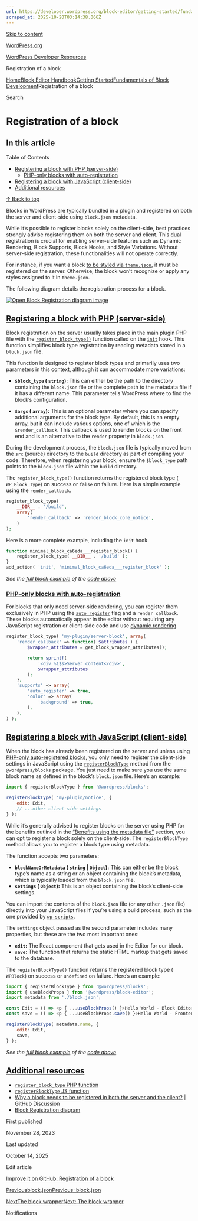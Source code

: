 ```yaml
---
url: https://developer.wordpress.org/block-editor/getting-started/fundamentals/registration-of-a-block
scraped_at: 2025-10-20T03:14:38.066Z
---
```


[Skip to content](https://developer.wordpress.org/block-editor/getting-started/fundamentals/registration-of-a-block/#wp--skip-link--target)

[WordPress.org](https://wordpress.org/)

[WordPress Developer Resources](https://developer.wordpress.org/)

Registration of a block


[Home](https://developer.wordpress.org/)[Block Editor Handbook](https://developer.wordpress.org/block-editor/)[Getting Started](https://developer.wordpress.org/block-editor/getting-started/)[Fundamentals of Block Development](https://developer.wordpress.org/block-editor/getting-started/fundamentals/)Registration of a block

Search

# Registration of a block

## In this article

Table of Contents

- [Registering a block with PHP (server-side)](https://developer.wordpress.org/block-editor/getting-started/fundamentals/registration-of-a-block/#registering-a-block-with-php-server-side)
  - [PHP-only blocks with auto-registration](https://developer.wordpress.org/block-editor/getting-started/fundamentals/registration-of-a-block/#php-only-blocks-with-auto-registration)
- [Registering a block with JavaScript (client-side)](https://developer.wordpress.org/block-editor/getting-started/fundamentals/registration-of-a-block/#registering-a-block-with-javascript-client-side)
- [Additional resources](https://developer.wordpress.org/block-editor/getting-started/fundamentals/registration-of-a-block/#additional-resources)

[↑ Back to top](https://developer.wordpress.org/block-editor/getting-started/fundamentals/registration-of-a-block/#wp--skip-link--target)

Blocks in WordPress are typically bundled in a plugin and registered on both the server and client-side using `block.json` metadata.

While it’s possible to register blocks solely on the client-side, best practices strongly advise registering them on both the server and client. This dual registration is crucial for enabling server-side features such as Dynamic Rendering, Block Supports, Block Hooks, and Style Variations. Without server-side registration, these functionalities will not operate correctly.

For instance, if you want a block [to be styled via `theme.json`](https://developer.wordpress.org/themes/global-settings-and-styles/settings/blocks/), it must be registered on the server. Otherwise, the block won’t recognize or apply any styles assigned to it in `theme.json`.

The following diagram details the registration process for a block.

[![Open Block Registration diagram image](https://i0.wp.com/developer.wordpress.org/files/2023/11/block-registration-e1700493399839.png?ssl=1)](https://i0.wp.com/developer.wordpress.org/files/2023/11/block-registration-e1700493399839.png?ssl=1 "Open Block Registration diagram image")

## [Registering a block with PHP (server-side)](https://developer.wordpress.org/block-editor/getting-started/fundamentals/registration-of-a-block/\#registering-a-block-with-php-server-side)

Block registration on the server usually takes place in the main plugin PHP file with the [`register_block_type()`](https://developer.wordpress.org/reference/functions/register_block_type/) function called on the [`init`](https://developer.wordpress.org/reference/hooks/init/) hook. This function simplifies block type registration by reading metadata stored in a `block.json` file.

This function is designed to register block types and primarily uses two parameters in this context, although it can accommodate more variations:

- **`$block_type` ( `string`):** This can either be the path to the directory containing the `block.json` file or the complete path to the metadata file if it has a different name. This parameter tells WordPress where to find the block’s configuration.

- **`$args` ( `array`):** This is an optional parameter where you can specify additional arguments for the block type. By default, this is an empty array, but it can include various options, one of which is the `$render_callback`. This callback is used to render blocks on the front end and is an alternative to the `render` property in `block.json`.


During the development process, the `block.json` file is typically moved from the `src` (source) directory to the `build` directory as part of compiling your code. Therefore, when registering your block, ensure the `$block_type` path points to the `block.json` file within the `build` directory.

The `register_block_type()` function returns the registered block type ( `WP_Block_Type`) on success or `false` on failure. Here is a simple example using the `render_callback`.

```php
register_block_type(
    __DIR__ . '/build',
    array(
        'render_callback' => 'render_block_core_notice',
    )
);

```

Here is a more complete example, including the `init` hook.

```php
function minimal_block_ca6eda___register_block() {
    register_block_type( __DIR__ . '/build' );
}
add_action( 'init', 'minimal_block_ca6eda___register_block' );

```

_See the [full block example](https://github.com/WordPress/block-development-examples/tree/trunk/plugins/minimal-block-ca6eda) of the [code above](https://github.com/WordPress/block-development-examples/blob/trunk/plugins/minimal-block-ca6eda/plugin.php)_

### [PHP-only blocks with auto-registration](https://developer.wordpress.org/block-editor/getting-started/fundamentals/registration-of-a-block/\#php-only-blocks-with-auto-registration)

For blocks that only need server-side rendering, you can register them exclusively in PHP using the [`auto_register`](https://developer.wordpress.org/block-editor/reference-guides/block-api/block-supports/#auto_register) flag and a `render_callback`. These blocks automatically appear in the editor without requiring any JavaScript registration or client-side code and use [dynamic rendering](https://developer.wordpress.org/block-editor/getting-started/fundamentals/static-dynamic-rendering/).

```php
register_block_type( 'my-plugin/server-block', array(
    'render_callback' => function( $attributes ) {
        $wrapper_attributes = get_block_wrapper_attributes();

        return sprintf(
            '<div %1$s>Server content</div>',
            $wrapper_attributes
        );
    },
    'supports' => array(
        'auto_register' => true,
        'color' => array(
            'background' => true,
        ),
    ),
) );

```

## [Registering a block with JavaScript (client-side)](https://developer.wordpress.org/block-editor/getting-started/fundamentals/registration-of-a-block/\#registering-a-block-with-javascript-client-side)

When the block has already been registered on the server and unless using [PHP-only auto-registered blocks](https://developer.wordpress.org/block-editor/getting-started/fundamentals/registration-of-a-block/#php-only-blocks-with-auto-registration), you only need to register the client-side settings in JavaScript using the [`registerBlockType`](https://developer.wordpress.org/block-editor/reference-guides/packages/packages-blocks/#registerblocktype) method from the `@wordpress/blocks` package. You just need to make sure you use the same block name as defined in the block’s `block.json` file. Here’s an example:

```js
import { registerBlockType } from '@wordpress/blocks';

registerBlockType( 'my-plugin/notice', {
    edit: Edit,
    // ...other client-side settings
} );

```

While it’s generally advised to register blocks on the server using PHP for the benefits outlined in the [“Benefits using the metadata file”](https://developer.wordpress.org/block-editor/reference-guides/block-api/block-metadata/#benefits-using-the-metadata-file) section, you can opt to register a block solely on the client-side. The `registerBlockType` method allows you to register a block type using metadata.

The function accepts two parameters:

- **`blockNameOrMetadata` ( `string` \| `Object`):** This can either be the block type’s name as a string or an object containing the block’s metadata, which is typically loaded from the `block.json` file.
- **`settings` ( `Object`):** This is an object containing the block’s client-side settings.

You can import the contents of the `block.json` file (or any other `.json` file) directly into your JavaScript files if you’re using a build process, such as the one provided by [`wp-scripts`](https://developer.wordpress.org/block-editor/getting-started/devenv/get-started-with-wp-scripts/#the-build-process-with-wp-scripts).

The `settings` object passed as the second parameter includes many properties, but these are the two most important ones:

- **`edit`:** The React component that gets used in the Editor for our block.
- **`save`:** The function that returns the static HTML markup that gets saved to the database.

The `registerBlockType()` function returns the registered block type ( `WPBlock`) on success or `undefined` on failure. Here’s an example:

```js
import { registerBlockType } from '@wordpress/blocks';
import { useBlockProps } from '@wordpress/block-editor';
import metadata from './block.json';

const Edit = () => <p { ...useBlockProps() }>Hello World - Block Editor</p>;
const save = () => <p { ...useBlockProps.save() }>Hello World - Frontend</p>;

registerBlockType( metadata.name, {
    edit: Edit,
    save,
} );

```

_See the [full block example](https://github.com/WordPress/block-development-examples/tree/trunk/plugins/minimal-block-ca6eda) of the [code above](https://github.com/WordPress/block-development-examples/blob/trunk/plugins/minimal-block-ca6eda/src/index.js)_

## [Additional resources](https://developer.wordpress.org/block-editor/getting-started/fundamentals/registration-of-a-block/\#additional-resources)

- [`register_block_type` PHP function](https://developer.wordpress.org/reference/functions/register_block_type/)
- [`registerBlockType` JS function](https://developer.wordpress.org/block-editor/reference-guides/packages/packages-blocks/#registerblocktype)
- [Why a block needs to be registered in both the server and the client?](https://github.com/WordPress/gutenberg/discussions/55884) \| GitHub Discussion
- [Block Registration diagram](https://excalidraw.com/#json=PUQu7jpvbKsUHYfpHWn7s,61QnhpZtjykp3s44lbUN_g)

First published

November 28, 2023

Last updated

October 14, 2025

Edit article

[Improve it on GitHub: Registration of a block](https://github.com/WordPress/gutenberg/edit/trunk/docs/getting-started/fundamentals/registration-of-a-block.md)

[Previousblock.jsonPrevious: block.json](https://developer.wordpress.org/block-editor/getting-started/fundamentals/block-json/)

[NextThe block wrapperNext: The block wrapper](https://developer.wordpress.org/block-editor/getting-started/fundamentals/block-wrapper/)

Notifications